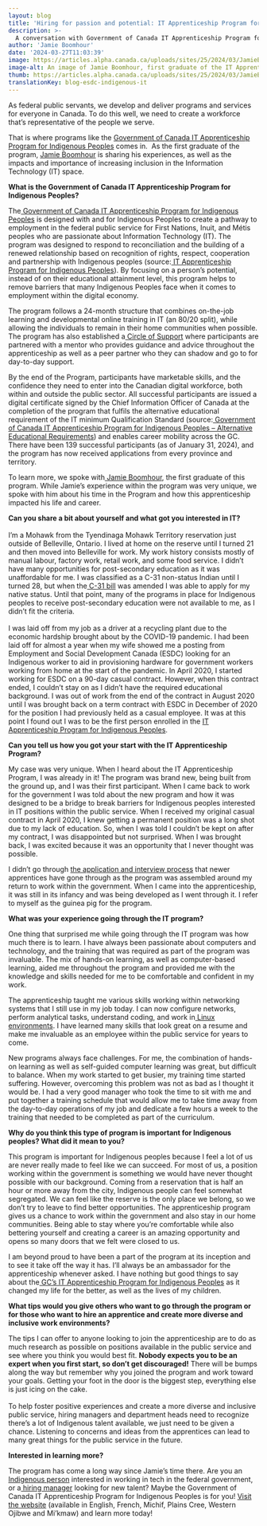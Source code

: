 ```yaml
---
layout: blog
title: 'Hiring for passion and potential: IT Apprenticeship Program for Indigenous Peoples'
description: >-
  A conversation with Government of Canada IT Apprenticeship Program for Indigenous Peoples graduate Jamie Boomhour about inclusivity and the Program.
author: 'Jamie Boomhour'
date: '2024-03-27T11:03:39'
image: https://articles.alpha.canada.ca/uploads/sites/25/2024/03/JamieBoomhour_PBS_Blog_Post_EN.jpg
image-alt: An image of Jamie Boomhour, first graduate of the IT Apprenticeship Program for Indigenous Peoples. Reflected in the image background is the logo of the program.
thumb: https://articles.alpha.canada.ca/uploads/sites/25/2024/03/JamieBoomhour_PBS_Blog_Post_EN.jpg
translationKey: blog-esdc-indigenous-it
---
```


<p>As federal public servants, we develop and deliver programs and services for everyone in Canada. To do this well, we need to create a workforce that’s representative of the people we serve.&nbsp;</p>



<p>That is where programs like the <a href="https://talent.canada.ca/en/indigenous-it-apprentice" target="_blank" rel="noreferrer noopener">Government of Canada IT Apprenticeship Program for Indigenous Peoples</a> comes in. &nbsp;As the first graduate of the program, <a href="https://www.linkedin.com/in/david-james-bradley-boomhour-8b42a154/" target="_blank" rel="noreferrer noopener">Jamie Boomhour</a> is sharing his experiences, as well as the impacts and importance of increasing inclusion in the Information Technology (IT) space.</p>



<p><strong>What is the Government of Canada IT Apprenticeship Program for Indigenous Peoples?</strong></p>



<p>The<a href="https://talent.canada.ca/en/indigenous-it-apprentice" target="_blank" rel="noreferrer noopener"> Government of Canada IT Apprenticeship Program for Indigenous Peoples</a> is designed with and for Indigenous Peoples to create a pathway to employment in the federal public service for First Nations, Inuit, and Métis peoples who are passionate about Information Technology (IT). ​​The program was designed to respond to reconciliation and the building of a renewed relationship based on recognition of rights, respect, cooperation and partnership with Indigenous peoples (source:<a href="https://talent.canada.ca/en/indigenous-it-apprentice" target="_blank" rel="noreferrer noopener"> IT Apprenticeship Program for Indigenous Peoples</a>)​​. By focusing on a person&#8217;s potential, instead of on their educational attainment level, this program helps to remove barriers that many Indigenous Peoples face when it comes to employment within the digital economy.&nbsp;</p>



<p>The program follows a 24-month structure that combines on-the-job learning and developmental online training in IT (an 80/20 split), ​​​​while allowing the individuals to remain in their home communities when possible. The program has also established a<a href="https://talent.canada.ca/en/indigenous-it-apprentice/hire" target="_blank" rel="noreferrer noopener"> Circle of Support</a> where participants are partnered with a mentor who provides guidance and advice throughout the apprenticeship as well as a peer partner who they can shadow and go to for day-to-day support.&nbsp;</p>



<p>By the end of the Program, participants have marketable skills, and the confidence they need to enter into the Canadian digital workforce, both within and outside the public sector. All successful participants are issued a digital certificate signed by the ​​Chief Information Officer of Canada at the completion of the program that fulfils the alternative educational requirement of the IT minimum Qualification Standard (source:<a href="https://www.canada.ca/en/treasury-board-secretariat/services/information-notice/it-apprenticeship-program--indigenous-peoples-alternative-educational-requirements.html" target="_blank" rel="noreferrer noopener"> Government of Canada IT Apprenticeship Program for Indigenous Peoples – Alternative Educational Requirements</a>) and enables career mobility across the GC. There have been 139 successful participants (as of January 31, 2024), and the program has now received applications from every province and territory.&nbsp;&nbsp;</p>



<p>To learn more, we spoke with<a href="https://www.linkedin.com/in/david-james-bradley-boomhour-8b42a154/" target="_blank" rel="noreferrer noopener"> Jamie Boomhour</a>, the first graduate of this program. While Jamie’s experience within the program was very unique, we spoke with him about his time in the Program and how this apprenticeship impacted his life and career.&nbsp;&nbsp;</p>



<p><strong>Can you share a bit about yourself and what got you interested in IT?</strong><br><br>I’m a Mohawk from the Tyendinaga Mohawk Territory reservation just outside of Belleville, Ontario. I lived at home on the reserve until I turned 21 and then moved into Belleville for work. My work history consists mostly of manual labour, factory work, retail work, and some food service. I didn’t have many opportunities for post-secondary education as it was unaffordable for me. I was classified as a C-31 non-status Indian until I turned 28, but when the<a href="https://www.thecanadianencyclopedia.ca/en/article/bill-c-31" target="_blank" rel="noreferrer noopener"> C-31 bill</a> was amended I was able to apply for my native status. Until that point, many of the programs in place for Indigenous peoples to receive post-secondary education were not available to me, as I didn’t fit the criteria.<br><br>I was laid off from my job as a driver at a recycling plant due to the economic hardship brought about by the COVID-19 pandemic. I had been laid off for almost a year when my wife showed me a posting from Employment and Social Development Canada (ESDC) looking for an Indigenous worker to aid in provisioning hardware for government workers working from home at the start of the pandemic. In April 2020, I started working for ESDC on a 90-day casual contract. However, when this contract ended, I couldn’t stay on as I didn’t have the required educational background. I was out of work from the end of the contract in August 2020 until I was brought back on a term contract with ESDC in December of 2020 for the position I had previously held as a casual employee. It was at this point I found out I was to be the first person enrolled in the <a href="https://talent.canada.ca/en/indigenous-it-apprentice" target="_blank" rel="noreferrer noopener">IT Apprenticeship Program for Indigenous Peoples</a>.</p>



<p><strong>Can you tell us how you got your start with the IT Apprenticeship Program?&nbsp;</strong></p>



<p>My case was very unique. When I heard about the IT Apprenticeship Program, I was already in it! The program was brand new, being built from the ground up, and I was their first participant. When I came back to work for the government I was told about the new program and how it was designed to be a bridge to break barriers for Indigenous peoples interested in IT positions within the public service. When I received my original casual contract in April 2020, I knew getting a permanent position was a long shot due to my lack of education. So, when I was told I couldn’t be kept on after my contract, I was disappointed but not surprised. When I was brought back, I was excited because it was an opportunity that I never thought was possible.&nbsp;&nbsp;</p>



<p>I didn’t go through ​​<a href="https://talent.canada.ca/en/indigenous-it-apprentice" target="_blank" rel="noreferrer noopener">the application and interview process</a> that newer apprentices have gone through as the program was assembled around my return to work within the government. When I came into the apprenticeship, it was still in its infancy and was being developed as I went through it. I refer to myself as the guinea pig for the program.</p>



<p><strong>What was your experience going through the IT program?</strong></p>



<p>One thing that surprised me while going through the IT program was how much there is to learn. I have always been passionate about computers and technology, and the training that was required as part of the program was invaluable. The mix of hands-on learning, as well as computer-based learning, aided me throughout the program and provided me with the knowledge and skills needed for me to be comfortable and confident in my work.&nbsp;</p>



<p>The apprenticeship taught me various skills working within networking systems that I still use in my job today. I can now configure networks, perform analytical tasks, understand coding, and work in<a href="https://fr.wikipedia.org/wiki/Linux" target="_blank" rel="noreferrer noopener"> Linux environments</a>. I have learned many skills that look great on a resume and make me invaluable as an employee within the public service for years to come.&nbsp;</p>



<p>New programs always face challenges. For me, the combination of hands-on learning as well as self-guided computer learning was great, but difficult to balance. When my work started to get busier, my training time started suffering. However, overcoming this problem was not as bad as I thought it would be. I had a very good manager who took the time to sit with me and put together a training schedule that would allow me to take time away from the day-to-day operations of my job and dedicate a few hours a week to the training that needed to be completed as part of the curriculum.</p>



<p><strong>Why do you think this type of program is important for Indigenous peoples? What did it mean to you?</strong></p>



<p>This program is important for Indigenous peoples because I feel a lot of us are never really made to feel like we can succeed. For most of us, a position working within the government is something we would have never thought possible with our background. Coming from a reservation that is half an hour or more away from the city, Indigenous people can feel somewhat segregated. We can feel like the reserve is the only place we belong, so we don’t try to leave to find better opportunities. The apprenticeship program gives us a chance to work within the government and also stay in our home communities. Being able to stay where you’re comfortable while also bettering yourself and creating a career is an amazing opportunity and opens so many doors that we felt were closed to us.&nbsp;&nbsp;</p>



<p>I am beyond proud to have been a part of the program at its inception and to see it take off the way it has. I’ll always be an ambassador for the apprenticeship whenever asked. I have nothing but good things to say about the<a href="https://talent.canada.ca/en/indigenous-it-apprentice" target="_blank" rel="noreferrer noopener"> GC&#8217;s IT Apprenticeship Program for Indigenous Peoples</a> as it changed my life for the better, as well as the lives of my children.</p>



<p><strong>What tips would you give others who want to go through the program or for those who want to hire an apprentice and create more diverse and inclusive work environments?</strong></p>



<p>The tips I can offer to anyone looking to join the apprenticeship are to do as much research as possible on positions available in the public service and see where you think you would best fit. <strong>Nobody expects you to be an expert when you first start, so don’t get discouraged!</strong> There will be bumps along the way but remember why you joined the program and work toward your goals. Getting your foot in the door is the biggest step, everything else is just icing on the cake.<br><br>To help foster positive experiences and create a more diverse and inclusive public service, hiring managers and department heads need to recognize there’s a lot of Indigenous talent available, we just need to be given a chance. Listening to concerns and ideas from the apprentices can lead to many great things for the public service in the future.</p>



<p><strong>Interested in learning more?</strong></p>



<p>The program has come a long way since Jamie’s time there. Are you an<a href="https://talent.canada.ca/en/indigenous-it-apprentice" target="_blank" rel="noreferrer noopener"> Indigenous person</a> interested in working in tech in the federal government, or a<a href="https://talent.canada.ca/en/indigenous-it-apprentice/hire" target="_blank" rel="noreferrer noopener"> hiring manager</a> looking for new talent? Maybe the Government of Canada IT Apprenticeship Program for Indigenous Peoples is for you! ​​​​<a href="https://talent.canada.ca/en/indigenous-it-apprentice" target="_blank" rel="noreferrer noopener">Visit the website</a> (available in English, French, Michif, Plains Cree, Western Ojibwe and Mi’kmaw) and learn more today!&nbsp;&nbsp;</p>

